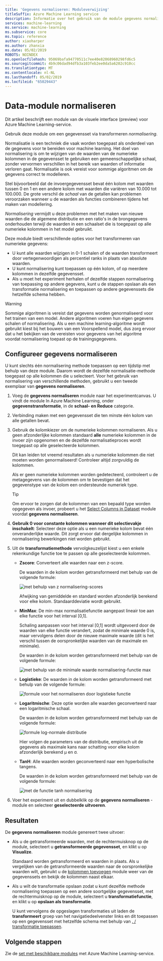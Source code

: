```yaml
---
title: 'Gegevens normaliseren: Moduleverwijzing'
titleSuffix: Azure Machine Learning service
description: Informatie over het gebruik van de module gegevens normaliseren in Azure Machine Learning-service om te zetten van een gegevensset via *normalisering*...
services: machine-learning
ms.service: machine-learning
ms.subservice: core
ms.topic: reference
author: xiaoharper
ms.author: zhanxia
ms.date: 05/02/2019
ROBOTS: NOINDEX
ms.openlocfilehash: 95069bafa94770511c7ee40e82068960298fd6c5
ms.sourcegitcommit: 4b9c06dad94dfb3a103feb2ee0da5a6202c910cc
ms.translationtype: MT
ms.contentlocale: nl-NL
ms.lasthandoff: 05/02/2019
ms.locfileid: "65029443"
---
```

# <a name="normalize-data-module"></a>Data-module normaliseren

Dit artikel beschrijft een module van de visuele interface (preview) voor Azure Machine Learning-service.

Gebruik deze module om een gegevensset via transformeren *normalisering*.

Normalisatie is een techniek die vaak worden toegepast als onderdeel van de gegevens voor te bereiden voor machine learning. Het doel van normalisering is om te wijzigen van de waarden van de numerieke kolommen in de gegevensset te gebruiken een gemeenschappelijke schaal, zonder vervormen verschillen in het bereik van waarden of informatie verloren gaat. Normalisatie is ook vereist voor sommige algoritmen om de gegevens correct te modelleren.

Stel bijvoorbeeld dat de invoergegevensset bevat één kolom met waarden tussen 0 en 1 en een andere kolom met waarden die variëren van 10.000 tot 100.000. De grote verschil de *schaal* van de getallen kan problemen veroorzaken wanneer u de waarden als functies combineren tijdens het maken van modellering.

*Normalisering* vermijdt u deze problemen met het maken van nieuwe waarden die de algemene distributie en een ratio's in de brongegevens onderhouden terwijl de waarden in een schaalset die is toegepast op alle numerieke kolommen in het model gebruikt.

Deze module biedt verschillende opties voor het transformeren van numerieke gegevens:

- U kunt alle waarden wijzigen in 0-1 schalen of de waarden transformeert door vertegenwoordigen als percentiel ranks in plaats van absolute waarden.
- U kunt normalisering kunt toepassen op één kolom, of op meerdere kolommen in dezelfde gegevensset.
- Als u moet het experiment herhalen of dezelfde stappen normalisering van toepassing op andere gegevens, kunt u de stappen opslaan als een transformatie normalisering en toepassen op andere gegevenssets die hetzelfde schema hebben.

> [!WARNING]
> Sommige algoritmen is vereist dat gegevens worden genormaliseerd voor het trainen van een model. Andere algoritmen voeren hun eigen gegevens schalen of normalisering. Als u een machine learning-algoritme wordt gebruikt kiest bij het bouwen van een Voorspellend model, dus zorg ervoor dat u het bekijken van de vereisten voor gegevens van het algoritme voordat normalisering toepast op de trainingsgegevens.

##  <a name="configure-normalize-data"></a>Configureer gegevens normaliseren

U kunt slechts één normalisering methode toepassen op een tijdstip met behulp van deze module. Daarom wordt de dezelfde normalisatie-methode toegepast op alle kolommen die u selecteert. Voor het gebruik van normalisering van verschillende methoden, gebruikt u een tweede exemplaar van **gegevens normaliseren**.

1. Voeg de **gegevens normaliseren** module naar het experimentcanvas. U vindt de module In Azure Machine Learning, onder **gegevenstransformatie**, in de **schaal- en Reduce** categorie.

2. Verbinding maken met een gegevensset die ten minste één kolom van alle getallen bevat.

3. Gebruik de kolomkiezer om de numerieke kolommen normaliseren. Als u geen afzonderlijke kolommen standaard **alle** numerieke kolommen in de invoer zijn opgenomen en de dezelfde normalisatieproces wordt toegepast op alle geselecteerde kolommen. 

    Dit kan leiden tot vreemd resultaten als u numerieke kolommen die niet moeten worden genormaliseerd! Controleer altijd zorgvuldig de kolommen.

    Als er geen numerieke kolommen worden gedetecteerd, controleert u de metagegevens van de kolommen om te bevestigen dat het gegevenstype van de kolom een ondersteunde numeriek type.

    > [!TIP]
    > Om ervoor te zorgen dat de kolommen van een bepaald type worden opgegeven als invoer, probeert u het [Select Columns in Dataset](./select-columns-in-dataset.md) module voordat **gegevens normaliseren**.

4. **Gebruik 0 voor constante kolommen wanneer dit selectievakje inschakelt**:  Selecteer deze optie als u een numerieke kolom bevat één onveranderlijke waarde. Dit zorgt ervoor dat dergelijke kolommen in normalisering bewerkingen niet worden gebruikt.

5. Uit de **transformatiemethode** vervolgkeuzelijst kiest u een enkele rekenkundige functie toe te passen op alle geselecteerde kolommen. 
  
    - **Zscore**: Converteert alle waarden naar een z-score.
    
      De waarden in de kolom worden getransformeerd met behulp van de volgende formule:  
  
      ![met behulp van z normalisering&#45;scores](media/module/aml-normalization-z-score.png)
  
      Afwijking van gemiddelde en standard worden afzonderlijk berekend voor elke kolom. Standaarddeviatie wordt gebruikt.
  
    - **MinMax**: De min-max normalisatiefunctie aangepast lineair toe aan elke functie voor het interval [0,1].
    
      Schaling aanpassen voor het interval [0,1] wordt uitgevoerd door de waarden van elke functie verandert, zodat de minimale waarde 0 is, maar vervolgens delen door de nieuwe maximale waarde (dit is het verschil tussen de oorspronkelijke waarden van de maximale en minimale).
      
      De waarden in de kolom worden getransformeerd met behulp van de volgende formule:  
  
      ![met behulp van de minimale waarde normalisering&#45;functie max](media/module/aml-normalization-minmax.png "AML_normalization minmax")  
  
    - **Logistieke**: De waarden in de kolom worden getransformeerd met behulp van de volgende formule:

      ![formule voor het normaliseren door logistieke functie](media/module/aml-normalization-logistic.png "AML_normalization logistieke")  
  
    - **Logaritmische**: Deze optie worden alle waarden geconverteerd naar een logaritmische schaal.
  
      De waarden in de kolom worden getransformeerd met behulp van de volgende formule:
  
      ![formule log&#45;normale distributie](media/module/aml-normalization-lognormal.png "AML_normalization logaritmische")
    
      Hier volgen de parameters van de distributie, empirisch uit de gegevens als maximale kans naar schatting voor elke kolom afzonderlijk berekend μ en σ.  
  
    - **TanH**: Alle waarden worden geconverteerd naar een hyperbolische tangens.
    
      De waarden in de kolom worden getransformeerd met behulp van de volgende formule:
    
      ![met de functie tanh normalisering](media/module/aml-normalization-tanh.png "AML_normalization tanh")

6. Voer het experiment uit en dubbelklik op de **gegevens normaliseren** -module en selecteer **geselecteerde uitvoeren**. 

## <a name="results"></a>Resultaten

De **gegevens normaliseren** module genereert twee uitvoer:

- Als u de getransformeerde waarden, met de rechtermuisknop op de module, selecteert u **getransformeerde gegevensset**, en klikt u op **Visualize**.

    Standaard worden getransformeerd en waarden in plaats. Als u vergelijken van de getransformeerde waarden naar de oorspronkelijke waarden wilt, gebruikt u de [kolommen toevoegen](./add-columns.md) module weer van de gegevenssets en bekijk de kolommen naast elkaar.

- Als u wilt de transformatie opslaan zodat u kunt dezelfde methode normalisering toepassen op een andere soortgelijke gegevensset, met de rechtermuisknop op de module, selecteert u **transformatiefunctie**, en klikt u op **opslaan als transformatie**.

    U kunt vervolgens de opgeslagen transformaties uit laden de **transformeert** groep van het navigatiedeelvenster links en dit toepassen op een gegevensset met hetzelfde schema met behulp van [. / transformatie toepassen](apply-transformation.md).  


## <a name="next-steps"></a>Volgende stappen

Zie de [set met beschikbare modules](module-reference.md) met Azure Machine Learning-service. 